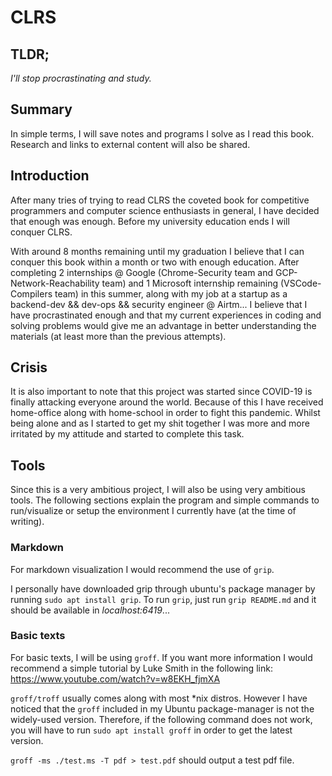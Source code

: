 # CLRS

## TLDR;
*I'll stop procrastinating and study.*

## Summary
In simple terms, I will save notes and programs I solve as I read this book. Research and links to external content will also be shared.

## Introduction
After many tries of trying to read CLRS the coveted book for competitive programmers and computer science enthusiasts in general, I have decided that enough was enough. Before my university education ends I will conquer CLRS.

With around 8 months remaining until my graduation I believe that I can conquer this book within a month or two with enough education. After completing 2 internships @ Google (Chrome-Security team and GCP-Network-Reachability team) and 1 Microsoft internship remaining (VSCode-Compilers team) in this summer, along with my job at a startup as a backend-dev && dev-ops && security engineer @ Airtm... I believe that I have procrastinated enough and that my current experiences in coding and solving problems would give me an advantage in better understanding the materials (at least more than the previous attempts).

## Crisis
It is also important to note that this project was started since COVID-19 is finally attacking everyone around the world. Because of this I have received home-office along with home-school in order to fight this pandemic. Whilst being alone and as I started to get my shit together I was more and more irritated by my attitude and started to complete this task.

## Tools
Since this is a very ambitious project, I will also be using very ambitious tools. The following sections explain the program and simple commands to run/visualize or setup the environment I currently have (at the time of writing).

### Markdown
For markdown visualization I would recommend the use of ```grip```.

I personally have downloaded grip through ubuntu's package manager by running ```sudo apt install grip```.
To run ```grip```, just run ```grip README.md``` and it should be available in *localhost:6419*...

### Basic texts
For basic texts, I will be using ```groff```. If you want more information I would recommend a simple tutorial by Luke Smith in the following link:
 https://www.youtube.com/watch?v=w8EKH_fjmXA

```groff/troff``` usually comes along with most *nix distros. However I have noticed that the ```groff``` included in my Ubuntu package-manager is not the widely-used version. Therefore, if the following command does not work, you will have to run ```sudo apt install groff``` in order to get the latest version.

```groff -ms ./test.ms -T pdf > test.pdf``` should output a test pdf file.

